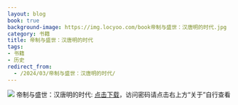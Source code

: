 ```yaml
---
layout: blog
book: true
background-image: https://img.locyoo.com/book帝制与盛世：汉唐明的时代.jpg
category: 书籍
title: 帝制与盛世：汉唐明的时代
tags:
- 书籍
- 历史
redirect_from:
  - /2024/03/帝制与盛世：汉唐明的时代/
---
```

![](https://img.locyoo.com/book帝制与盛世：汉唐明的时代.jpg)
帝制与盛世：汉唐明的时代: <a name = "ref1" href="https://url18.ctfile.com/f/50983618-1063935380-974a21?p=3619">点击下载</a>，访问密码请点击右上方“关于”自行查看